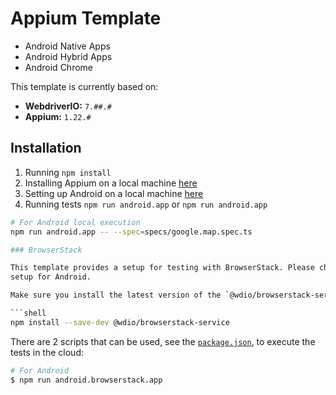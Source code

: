 # Appium Template


- Android Native Apps
- Android Hybrid Apps
- Android Chrome

This template is currently based on:

- **WebdriverIO:** `7.##.#`
- **Appium:** `1.22.#`

## Installation

1. Running `npm install`
1. Installing Appium on a local machine [here](./docs/APPIUM.md)
1. Setting up Android on a local machine [here](./docs/ANDROID_SETUP.md)
1. Running tests `npm run android.app` or `npm run android.app`

```sh
# For Android local execution
npm run android.app -- --spec=specs/google.map.spec.ts

### BrowserStack

This template provides a setup for testing with BrowserStack. Please check the [BrowserStack](./config/browserstack)-folder to see the
setup for Android.

Make sure you install the latest version of the `@wdio/browserstack-service` with

```shell
npm install --save-dev @wdio/browserstack-service
```

There are 2 scripts that can be used, see the [`package.json`](./package.json), to execute the tests in the cloud:

```sh
# For Android
$ npm run android.browserstack.app
```
